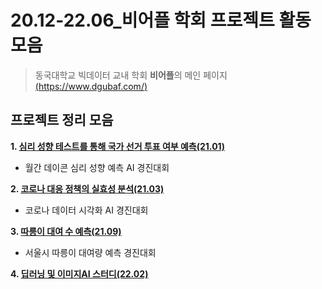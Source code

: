 # 20.12-22.06_비어플 학회 프로젝트 활동 모음
> 동국대학교 빅데이터 교내 학회 **비어플**의 메인 페이지[(https://www.dgubaf.com/)](https://www.dgubaf.com/)

## 프로젝트 정리 모음


**1. [심리 성향 테스트를 통해 국가 선거 투표 여부 예측(21.01)](https://github.com/JeongMinbbbb/20.12-22.06_Baf/tree/main/21.01_Psychological_Tendency_Data_Analysis)**
   - 월간 데이콘 심리 성향 예측 AI 경진대회



**2. [코로나 대응 정책의 실효성 분석(21.03)](https://github.com/JeongMinbbbb/20.12-22.06_Baf/tree/main/21.03_Analysis_Of_The_Effectiveness_Of_COVID19)**
   - 코로나 데이터 시각화 AI 경진대회



**3. [따릉이 대여 수 예측(21.09)](https://github.com/JeongMinbbbb/20.12-22.06_Baf/tree/main/21.09_Prediction_Of_The_Number_Of_Ttareungi_Rentals)**
   - 서울시 따릉이 대여량 예측 경진대회



**4. [딥러닝 및 이미지AI 스터디(22.02)](https://github.com/JeongMinbbbb/20.12-22.06_Baf/tree/main/22.02_Image-Recognition_AI)**


